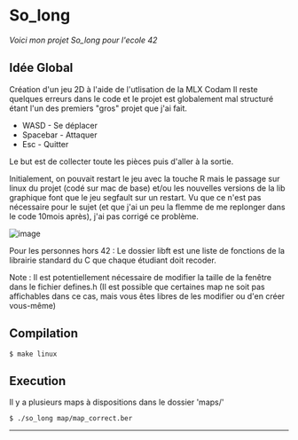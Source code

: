 # So_long

_Voici mon projet So_long pour l'ecole 42_

## Idée Global

Création d'un jeu 2D à l'aide de l'utlisation de la MLX Codam
Il reste quelques erreurs dans le code et le projet est globalement mal structuré étant l'un des premiers "gros" projet que j'ai fait.

- WASD - Se déplacer
- Spacebar - Attaquer
- Esc - Quitter

Le but est de collecter toute les pièces puis d'aller à la sortie.

Initialement, on pouvait restart le jeu avec la touche R mais le passage sur linux du projet (codé sur mac de base) et/ou les nouvelles versions de la lib graphique font que le jeu segfault sur un restart.
Vu que ce n'est pas nécessaire pour le sujet (et que j'ai un peu la flemme de me replonger dans le code 10mois après), j'ai pas corrigé ce problème.

![image](https://github.com/Leafer67/leaf_so_long/assets/106589245/ccb68a8e-6673-427f-aeb3-25d3c069626a)

Pour les personnes hors 42 : Le dossier libft est une liste de fonctions de la librairie standard du C que chaque étudiant doit recoder.

Note : Il est potentiellement nécessaire de modifier la taille de la fenêtre dans le fichier defines.h (Il est possible que certaines map ne soit pas affichables dans ce cas, mais vous êtes libres de les modifier ou d'en créer vous-même)

## Compilation

```
$ make linux
```

## Execution

Il y a plusieurs maps à dispositions dans le dossier 'maps/'
```
$ ./so_long map/map_correct.ber
```
***
